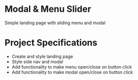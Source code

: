 # Modal & Menu Slider
Simple landing page with sliding menu and modal

# Project Specifications
* Create and style landing page
* Style side nav and modal
* Add functionality to make menu open/close on button click
* Add functionality to make modal open/close on button click